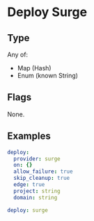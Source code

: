 # Deploy Surge



## Type

Any of:

* Map (Hash)
* Enum (known String)

## Flags

None.


## Examples

```yaml
deploy:
  provider: surge
  on: {}
  allow_failure: true
  skip_cleanup: true
  edge: true
  project: string
  domain: string
```

```yaml
deploy: surge

```
